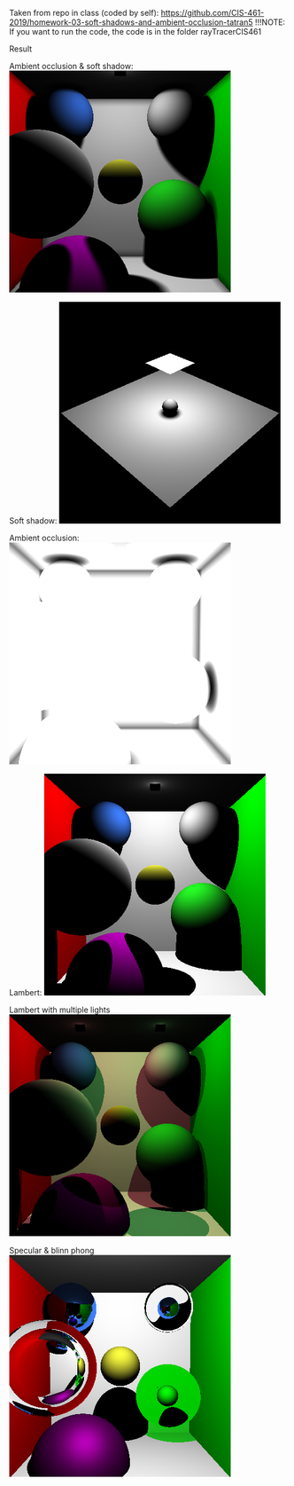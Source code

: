 Taken from repo in class (coded by self): https://github.com/CIS-461-2019/homework-03-soft-shadows-and-ambient-occlusion-tatran5
!!!NOTE: If you want to run the code, the code is in the folder rayTracerCIS461

Result

Ambient occlusion & soft shadow:
<img src="teaTranResults/test_aoSoft.png">

Soft shadow:
<img src="teaTranResults/test_softShadow.png">

Ambient occlusion:
<img src="teaTranResults/test_ao.png">

Lambert:
<img src="teaTranResults/test_cornellBox_lambert.png">

Lambert with multiple lights
<img src="teaTranResults/test_cornellBoxTwoLightsSimple_lambert.png">

Specular & blinn phong
<img src="teaTranResults/test_specular.png">
